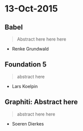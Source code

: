 # 13-Oct-2015
## Babel
> Abstract here
> here
> here
- Renke Grundwald

## Foundation 5
> abstract
> here
>
- Lars Koelpin

## Graphiti: Abstract here
> abstract
> here
> here
- Soeren Dierkes
